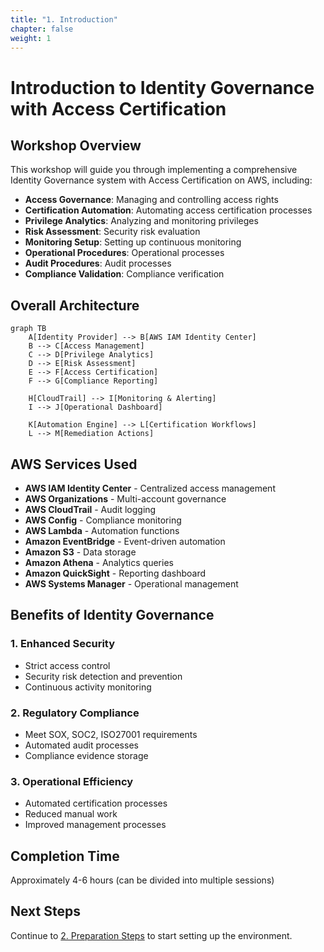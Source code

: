 ```yaml
---
title: "1. Introduction"
chapter: false
weight: 1
---
```


# Introduction to Identity Governance with Access Certification

## Workshop Overview

This workshop will guide you through implementing a comprehensive Identity Governance system with Access Certification on AWS, including:

- **Access Governance**: Managing and controlling access rights
- **Certification Automation**: Automating access certification processes
- **Privilege Analytics**: Analyzing and monitoring privileges
- **Risk Assessment**: Security risk evaluation
- **Monitoring Setup**: Setting up continuous monitoring
- **Operational Procedures**: Operational processes
- **Audit Procedures**: Audit processes
- **Compliance Validation**: Compliance verification

## Overall Architecture

```mermaid
graph TB
    A[Identity Provider] --> B[AWS IAM Identity Center]
    B --> C[Access Management]
    C --> D[Privilege Analytics]
    D --> E[Risk Assessment]
    E --> F[Access Certification]
    F --> G[Compliance Reporting]
    
    H[CloudTrail] --> I[Monitoring & Alerting]
    I --> J[Operational Dashboard]
    
    K[Automation Engine] --> L[Certification Workflows]
    L --> M[Remediation Actions]
```

## AWS Services Used

- **AWS IAM Identity Center** - Centralized access management
- **AWS Organizations** - Multi-account governance
- **AWS CloudTrail** - Audit logging
- **AWS Config** - Compliance monitoring
- **AWS Lambda** - Automation functions
- **Amazon EventBridge** - Event-driven automation
- **Amazon S3** - Data storage
- **Amazon Athena** - Analytics queries
- **Amazon QuickSight** - Reporting dashboard
- **AWS Systems Manager** - Operational management

## Benefits of Identity Governance

### 1. Enhanced Security
- Strict access control
- Security risk detection and prevention
- Continuous activity monitoring

### 2. Regulatory Compliance
- Meet SOX, SOC2, ISO27001 requirements
- Automated audit processes
- Compliance evidence storage

### 3. Operational Efficiency
- Automated certification processes
- Reduced manual work
- Improved management processes

## Completion Time

Approximately 4-6 hours (can be divided into multiple sessions)

## Next Steps

Continue to [2. Preparation Steps](../2-cac-buoc-chuan-bi) to start setting up the environment.